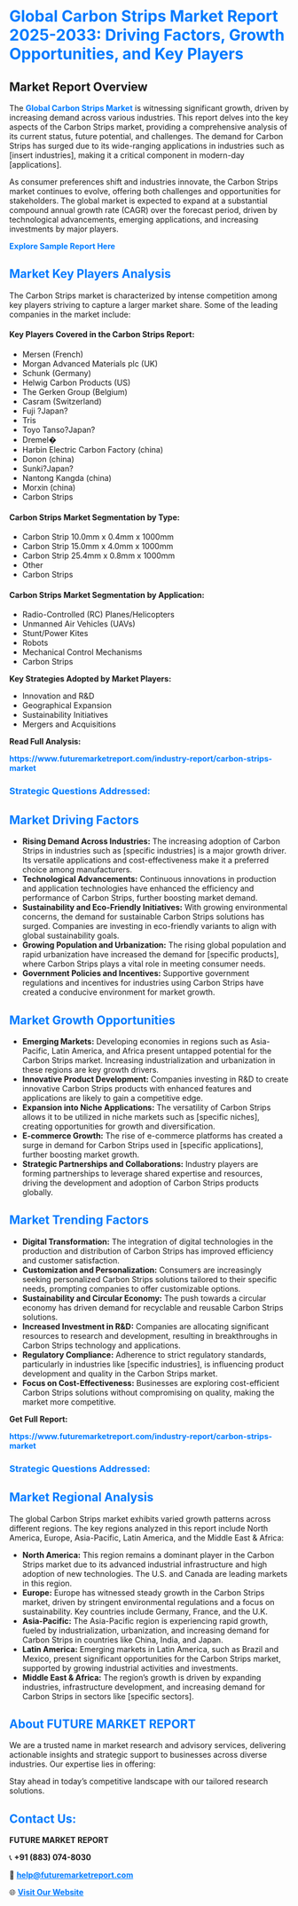<h1 style="color: #007BFF;">Global Carbon Strips Market Report 2025-2033: Driving Factors, Growth Opportunities, and Key Players</h1>

<section id="overview">
<h2>Market Report Overview</h2>
<p>The <a href="https://www.futuremarketreport.com/industry-report/carbon-strips-market" style="color: #007BFF; text-decoration: none;"><strong>Global Carbon Strips Market</strong></a> is witnessing significant growth, driven by increasing demand across various industries. This report delves into the key aspects of the Carbon Strips market, providing a comprehensive analysis of its current status, future potential, and challenges. The demand for Carbon Strips has surged due to its wide-ranging applications in industries such as [insert industries], making it a critical component in modern-day [applications].</p>
<p>As consumer preferences shift and industries innovate, the Carbon Strips market continues to evolve, offering both challenges and opportunities for stakeholders. The global market is expected to expand at a substantial compound annual growth rate (CAGR) over the forecast period, driven by technological advancements, emerging applications, and increasing investments by major players.</p>
</section>

<section id="overview">
<p><a href="https://www.futuremarketreport.com/request-sample/reportId=106854" style="color: #007BFF; text-decoration: none;"><strong>Explore Sample Report Here</strong></a></p>
</section>

<section id="key-players">
<h2 style="color: #007BFF;">Market Key Players Analysis</h2>
<p>The Carbon Strips market is characterized by intense competition among key players striving to capture a larger market share. Some of the leading companies in the market include:</p>
<h4>Key Players Covered in the Carbon Strips Report:</h4>
<ul><li>Mersen (French)</li><li>Morgan Advanced Materials plc (UK)</li><li>Schunk (Germany)</li><li>Helwig Carbon Products (US)</li><li>The Gerken Group (Belgium)</li><li>Casram (Switzerland)</li><li>Fuji ?Japan?</li><li>Tris</li><li>Toyo Tanso?Japan?</li><li>Dremel�</li><li>Harbin Electric Carbon Factory (china)</li><li>Donon (china)</li><li>Sunki?Japan?</li><li>Nantong Kangda (china)</li><li>Morxin (china)</li><li>Carbon Strips</li></ul>
<h4>Carbon Strips Market Segmentation by Type:</h4>
<ul><li>Carbon Strip 10.0mm x 0.4mm x 1000mm</li><li>Carbon Strip 15.0mm x 4.0mm x 1000mm</li><li>Carbon Strip 25.4mm x 0.8mm x 1000mm</li><li>Other</li><li>Carbon Strips</li></ul>

<h4>Carbon Strips Market Segmentation by Application:</h4>
<ul><li>Radio-Controlled (RC) Planes/Helicopters</li><li>Unmanned Air Vehicles (UAVs)</li><li>Stunt/Power Kites</li><li>Robots</li><li>Mechanical Control Mechanisms</li><li>Carbon Strips</li></ul>
<p><strong>Key Strategies Adopted by Market Players:</strong></p>
<ul>
<li>Innovation and R&D</li>
<li>Geographical Expansion</li>
<li>Sustainability Initiatives</li>
<li>Mergers and Acquisitions</li>
</ul>
</section>

<section>
<p><strong>Read Full Analysis: </strong></p><a href="https://www.futuremarketreport.com/industry-report/carbon-strips-market" style="color: #007BFF; text-decoration: none;"><strong>https://www.futuremarketreport.com/industry-report/carbon-strips-market</strong></a>
<h3 style="color: #007BFF;">Strategic Questions Addressed:</h3>
</section>

<section id="driving-factors">
<h2 style="color: #007BFF;">Market Driving Factors</h2>
<ul>
<li><strong>Rising Demand Across Industries:</strong> The increasing adoption of Carbon Strips in industries such as [specific industries] is a major growth driver. Its versatile applications and cost-effectiveness make it a preferred choice among manufacturers.</li>
<li><strong>Technological Advancements:</strong> Continuous innovations in production and application technologies have enhanced the efficiency and performance of Carbon Strips, further boosting market demand.</li>
<li><strong>Sustainability and Eco-Friendly Initiatives:</strong> With growing environmental concerns, the demand for sustainable Carbon Strips solutions has surged. Companies are investing in eco-friendly variants to align with global sustainability goals.</li>
<li><strong>Growing Population and Urbanization:</strong> The rising global population and rapid urbanization have increased the demand for [specific products], where Carbon Strips plays a vital role in meeting consumer needs.</li>
<li><strong>Government Policies and Incentives:</strong> Supportive government regulations and incentives for industries using Carbon Strips have created a conducive environment for market growth.</li>
</ul>
</section>

<section id="growth-opportunities">
<h2 style="color: #007BFF;">Market Growth Opportunities</h2>
<ul>
<li><strong>Emerging Markets:</strong> Developing economies in regions such as Asia-Pacific, Latin America, and Africa present untapped potential for the Carbon Strips market. Increasing industrialization and urbanization in these regions are key growth drivers.</li>
<li><strong>Innovative Product Development:</strong> Companies investing in R&D to create innovative Carbon Strips products with enhanced features and applications are likely to gain a competitive edge.</li>
<li><strong>Expansion into Niche Applications:</strong> The versatility of Carbon Strips allows it to be utilized in niche markets such as [specific niches], creating opportunities for growth and diversification.</li>
<li><strong>E-commerce Growth:</strong> The rise of e-commerce platforms has created a surge in demand for Carbon Strips used in [specific applications], further boosting market growth.</li>
<li><strong>Strategic Partnerships and Collaborations:</strong> Industry players are forming partnerships to leverage shared expertise and resources, driving the development and adoption of Carbon Strips products globally.</li>
</ul>
</section>

<section id="trending-factors">
<h2 style="color: #007BFF;">Market Trending Factors</h2>
<ul>
<li><strong>Digital Transformation:</strong> The integration of digital technologies in the production and distribution of Carbon Strips has improved efficiency and customer satisfaction.</li>
<li><strong>Customization and Personalization:</strong> Consumers are increasingly seeking personalized Carbon Strips solutions tailored to their specific needs, prompting companies to offer customizable options.</li>
<li><strong>Sustainability and Circular Economy:</strong> The push towards a circular economy has driven demand for recyclable and reusable Carbon Strips solutions.</li>
<li><strong>Increased Investment in R&D:</strong> Companies are allocating significant resources to research and development, resulting in breakthroughs in Carbon Strips technology and applications.</li>
<li><strong>Regulatory Compliance:</strong> Adherence to strict regulatory standards, particularly in industries like [specific industries], is influencing product development and quality in the Carbon Strips market.</li>
<li><strong>Focus on Cost-Effectiveness:</strong> Businesses are exploring cost-efficient Carbon Strips solutions without compromising on quality, making the market more competitive.</li>
</ul>
</section>

<section>
<p><strong>Get Full Report: </strong></p><a href="https://www.futuremarketreport.com/industry-report/carbon-strips-market" style="color: #007BFF; text-decoration: none;"><strong>https://www.futuremarketreport.com/industry-report/carbon-strips-market</strong></a>
<h3 style="color: #007BFF;">Strategic Questions Addressed:</h3>
</section>


<section id="regional-analysis">
<h2 style="color: #007BFF;">Market Regional Analysis</h2>
<p>The global Carbon Strips market exhibits varied growth patterns across different regions. The key regions analyzed in this report include North America, Europe, Asia-Pacific, Latin America, and the Middle East & Africa:</p>
<ul>
<li><strong>North America:</strong> This region remains a dominant player in the Carbon Strips market due to its advanced industrial infrastructure and high adoption of new technologies. The U.S. and Canada are leading markets in this region.</li>
<li><strong>Europe:</strong> Europe has witnessed steady growth in the Carbon Strips market, driven by stringent environmental regulations and a focus on sustainability. Key countries include Germany, France, and the U.K.</li>
<li><strong>Asia-Pacific:</strong> The Asia-Pacific region is experiencing rapid growth, fueled by industrialization, urbanization, and increasing demand for Carbon Strips in countries like China, India, and Japan.</li>
<li><strong>Latin America:</strong> Emerging markets in Latin America, such as Brazil and Mexico, present significant opportunities for the Carbon Strips market, supported by growing industrial activities and investments.</li>
<li><strong>Middle East & Africa:</strong> The region’s growth is driven by expanding industries, infrastructure development, and increasing demand for Carbon Strips in sectors like [specific sectors].</li>
</ul>
</section>

<footer>
<h2 style="color: #007BFF;">About FUTURE MARKET REPORT</h2>
<p>We are a trusted name in market research and advisory services, delivering actionable insights and strategic support to businesses across diverse industries. Our expertise lies in offering:</p>

<p>Stay ahead in today’s competitive landscape with our tailored research solutions.</p>

<h2 style="color: #007BFF;">Contact Us:</h2>
<p><strong>FUTURE MARKET REPORT</strong></p>
<p>📞 <strong>+91 (883) 074-8030</strong></p>
<p>📧 <strong><a href="mailto:help@futuremarketreport.com" style="color: #007BFF;">help@futuremarketreport.com</a></strong></p>
<p>🌐 <strong><a href="https://www.futuremarketreport.com/" style="color: #007BFF;">Visit Our Website</a></strong></p>
</footer>